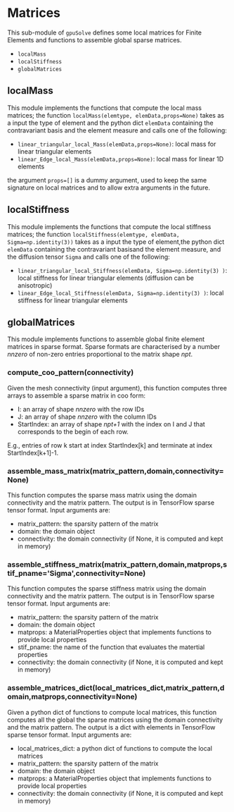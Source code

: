 # Matrices

This sub-module of `gpuSolve` defines some local matrices for Finite Elements and functions to assemble global sparse matrices.

* `localMass`
* `localStiffness`
* `globalMatrices`

## localMass

This module implements the functions that compute the local mass matrices; 
the function `localMass(elemtype, elemData,props=None)` takes as a input the type of element and 
the python dict `elemData` containing the contravariant basis and the element measure and
calls one of the following:

* `linear_triangular_local_Mass(elemData,props=None)`: local mass for linear triangular elements
* `linear_Edge_local_Mass(elemData,props=None)`: local mass for linear 1D elements

the argument `props=[]` is a dummy argument, used to keep the same signature on local matrices and to
allow extra arguments in the future.


## localStiffness

This module implements the functions that compute the local stiffness matrices; 
the function `localStiffness(elemtype, elemData, Sigma=np.identity(3))` takes as a input the type of element,the python dict `elemData` containing the contravariant basisand the element measure, and the diffusion tensor `Sigma` and calls one of the following:

* `linear_triangular_local_Stiffness(elemData, Sigma=np.identity(3) )`: local stiffness for linear triangular elements (diffusion can be anisotropic)
* `linear_Edge_local_Stiffness(elemData, Sigma=np.identity(3) )`: local stiffness for linear triangular elements


## globalMatrices

This module implements functions to assemble global finite element matrices in sparse format. Sparse formats 
are characterised by a number *nnzero* of non-zero entries proportional to the matrix shape *npt*. 

###  compute_coo_pattern(connectivity)

Given the mesh connectivity (input argument), this function computes three arrays to assemble a sparse matrix in coo form: 

* I: an array of shape *nnzero* with the row IDs
* J: an array of shape *nnzero* with the column IDs
* StartIndex: an array of shape *npt+1* with the index on I and J that corresponds to the begin of each row. 

E.g., entries of row k start at index StartIndex[k] and terminate at index StartIndex[k+1]-1.


### assemble_mass_matrix(matrix_pattern,domain,connectivity=None)

This function computes the sparse mass matrix using the domain connectivity and the matrix pattern. The output is in TensorFlow sparse tensor format. Input arguments are:

* matrix_pattern: the sparsity pattern of the matrix
* domain:         the domain object
* connectivity:   the domain connectivity (if None, it is computed and kept in memory)

### assemble_stiffness_matrix(matrix_pattern,domain,matprops,stif_pname='Sigma',connectivity=None)

This function computes the sparse stiffness matrix using the domain connectivity and the matrix pattern. The output is in TensorFlow sparse tensor format. Input arguments are:

* matrix_pattern: the sparsity pattern of the matrix
* domain:         the domain object
* matprops:       a MaterialProperties object that implements functions to provide local properties 
* stif_pname:     the name of the function that evaluates the matertial properties
* connectivity:   the domain connectivity (if None, it is computed and kept in memory)

### assemble_matrices_dict(local_matrices_dict,matrix_pattern,domain,matprops,connectivity=None)

Given a python dict of functions to compute local matrices, this function computes all the global the sparse matrices using the domain connectivity and the matrix pattern. The output is a dict with elements in TensorFlow sparse tensor format. Input arguments are:

* local\_matrices\_dict: a python dict of functions to compute the local matrices
* matrix_pattern: the sparsity pattern of the matrix
* domain:         the domain object
* matprops:       a MaterialProperties object that implements functions to provide local properties
* connectivity:   the domain connectivity (if None, it is computed and kept in memory)


